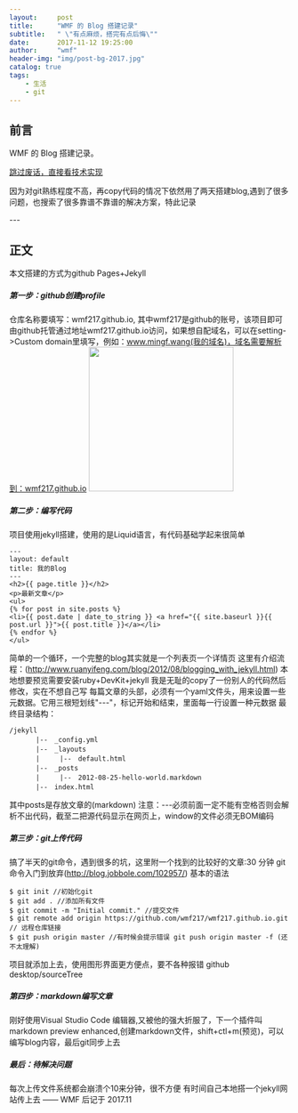 ```yaml
---
layout:     post
title:      "WMF 的 Blog 搭建记录"
subtitle:   " \"有点麻烦，搭完有点后悔\""
date:       2017-11-12 19:25:00
author:     "wmf"
header-img: "img/post-bg-2017.jpg"
catalog: true
tags:
    - 生活
    - git
---
```



## 前言

WMF 的 Blog 搭建记录。

[跳过废话，直接看技术实现 ](#build) 


因为对git熟练程度不高，再copy代码的情况下依然用了两天搭建blog,遇到了很多问题，也搜索了很多靠谱不靠谱的解决方案，特此记录


<p id = "build"></p>
---

## 正文
本文搭建的方式为github Pages+Jekyll
##### 第一步：github创建profile
仓库名称要填写：wmf217.github.io, 其中wmf217是github的账号，该项目即可由github托管通过地址wmf217.github.io访问，如果想自配域名，可以在setting->Custom domain里填写，例如：www.mingf.wang(我的域名)，域名需要解析到：wmf217.github.io
<img class="shadow" src="/img/in-post/in-post.png" width="260">
##### 第二步：编写代码
项目使用jekyll搭建，使用的是Liquid语言，有代码基础学起来很简单
```
---
layout: default
title: 我的Blog
---
<h2>{{ page.title }}</h2>
<p>最新文章</p>
<ul>
{% for post in site.posts %}
<li>{{ post.date | date_to_string }} <a href="{{ site.baseurl }}{{ post.url }}">{{ post.title }}</a></li>
{% endfor %}
</ul>
```
简单的一个循环，一个完整的blog其实就是一个列表页一个详情页 这里有介绍流程：(http://www.ruanyifeng.com/blog/2012/08/blogging_with_jekyll.html)
本地想要预览需要安装ruby+DevKit+jekyll 我是无耻的copy了一份别人的代码然后修改，实在不想自己写
每篇文章的头部，必须有一个yaml文件头，用来设置一些元数据。它用三根短划线"---"，标记开始和结束，里面每一行设置一种元数据
最终目录结构：
```
/jekyll
　　　　|--　_config.yml
　　　　|--　_layouts
　　　　|　　　|--　default.html 
　　　　|--　_posts
　　　　|　　　|--　2012-08-25-hello-world.markdown
　　　　|--　index.html
```
其中posts是存放文章的(markdown)
注意：---必须前面一定不能有空格否则会解析不出代码，截至二把源代码显示在网页上，window的文件必须无BOM编码
##### 第三步：git上传代码
搞了半天的git命令，遇到很多的坑，这里附一个找到的比较好的文章:30 分钟 git 命令入门到放弃(http://blog.jobbole.com/102957/)
基本的语法
``` 
$ git init //初始化git
$ git add . //添加所有文件
$ git commit -m "Initial commit." //提交文件
$ git remote add origin https://github.com/wmf217/wmf217.github.io.git // 远程仓库链接
$ git push origin master //有时候会提示错误 git push origin master -f (还不太理解)
```
项目就添加上去，使用图形界面更方便点，要不各种报错 github desktop/sourceTree
##### 第四步：markdown编写文章
刚好使用Visual Studio Code 编辑器,又被他的强大折服了，下一个插件叫markdown preview enhanced,创建markdown文件，shift+ctl+m(预览)，可以编写blog内容，最后git同步上去
##### 最后：待解决问题
每次上传文件系统都会崩溃个10来分钟，很不方便
有时间自己本地搭一个jekyll网站传上去
—— WMF 后记于 2017.11


